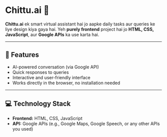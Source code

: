 # Chittu.ai 🌟

**Chittu.ai** ek smart virtual assistant hai jo aapke daily tasks aur queries ke liye design kiya gaya hai. Yeh **purely frontend** project hai jo **HTML, CSS, JavaScript**, aur **Google APIs** ka use karta hai.  

---

## 🚀 Features

- AI-powered conversation (via Google API)  
- Quick responses to queries  
- Interactive and user-friendly interface  
- Works directly in the browser, no installation needed  

---

## 💻 Technology Stack

- **Frontend:** HTML, CSS, JavaScript  
- **API:** Google APIs (e.g., Google Maps, Google Speech, or any other APIs you used)  

